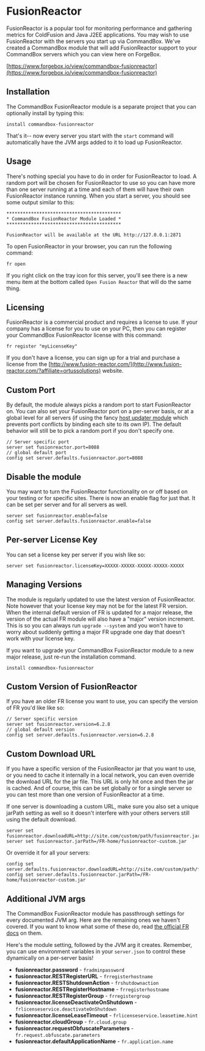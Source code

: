 # FusionReactor

FusionReactor is a popular tool for monitoring performance and gathering metrics for ColdFusion and Java J2EE applications. You may wish to use FusionReactor with the servers you start up via CommandBox. We've created a CommandBox module that will add FusionReactor support to your CommandBox servers which you can view here on ForgeBox.

[https://www.forgebox.io/view/commandbox-fusionreactor](https://www.forgebox.io/view/commandbox-fusionreactor)

## Installation

The CommandBox FusionReactor module is a separate project that you can optionally install by typing this:

```text
install commandbox-fusionreactor
```

That's it-- now every server you start with the `start` command will automatically have the JVM args added to it to load up FusionReactor.

## Usage

There's nothing special you have to do in order for FusionReactor to load. A random port will be chosen for FusionReactor to use so you can have more than one server running at a time and each of them will have their own FusionReactor instance running. When you start a server, you should see some output similar to this:

```text
******************************************
* CommandBox FusionReactor Module Loaded *
******************************************

FusionReactor will be available at the URL http://127.0.0.1:2871
```

To open FusionReactor in your browser, you can run the following command:

```text
fr open
```

If you right click on the tray icon for this server, you'll see there is a new menu item at the bottom called `Open Fusion Reactor` that will do the same thing.

## Licensing

FusionReactor is a commercial product and requires a license to use. If your company has a license for you to use on your PC, then you can register your CommandBox FusionReactor license with this command:

```text
fr register "myLicenseKey"
```

If you don't have a license, you can sign up for a trial and purchase a license from the [http://www.fusion-reactor.com/](http://www.fusion-reactor.com/?affiliate=ortussolutions) website.

## Custom Port

By default, the module always picks a random port to start FusionReactor on. You can also set your FusionReactor port on a per-server basis, or at a global level for all servers \(if using the fancy [host updater module](https://www.forgebox.io//view/commandbox-hostupdater) which prevents port conflicts by binding each site to its own IP\). The default behavior will still be to pick a random port if you don't specify one.

```text
// Server specific port
server set fusionreactor.port=8088
// global default port
config set server.defaults.fusionreactor.port=8088
```

## Disable the module

You may want to turn the FusionReactor functionality on or off based on your testing or for specific sites. There is now an enable flag for just that. It can be set per server and for all servers as well.

```text
server set fusionreactor.enable=false
config set server.defaults.fusionreactor.enable=false
```

## Per-server License Key

You can set a license key per server if you wish like so:

```text
server set fusionreactor.licenseKey=XXXXX-XXXXX-XXXXX-XXXXX-XXXXX
```

## Managing Versions

The module is regularly updated to use the latest version of FusionReactor. Note however that your license key may not be for the latest FR version. When the internal default version of FR is updated for a major release, the version of the actual FR module will also have a "major" version increment. This is so you can always run `upgrade --system` and you won't have to worry about suddenly getting a major FR upgrade one day that doesn't work with your license key.

If you want to upgrade your CommandBox FusionReactor module to a new major release, just re-run the installation command.

```text
install commandbox-fusionreactor
```

## Custom Version of FusionReactor

If you have an older FR license you want to use, you can specify the version of FR you'd like like so:

```text
// Server specific version
server set fusionreactor.version=6.2.8
// global default version
config set server.defaults.fusionreactor.version=6.2.8
```

## Custom Download URL

If you have a specific version of the FusionReactor jar that you want to use, or you need to cache it internally in a local network, you can even override the download URL for the jar file. This URL is only hit once and then the jar is cached. And of course, this can be set globally or for a single server so you can test more than one version of FusionReactor at a time.

If one server is downloading a custom URL, make sure you also set a unique jarPath setting as well so it doesn't interfere with your others servers still using the default download.

```text
server set fusionreactor.downloadURL=http://site.com/custom/path/fusionreactor.jar
server set fusionreactor.jarPath=/FR-home/fusionreactor-custom.jar
```

Or override it for all your servers:

```text
config set server.defaults.fusionreactor.downloadURL=http://site.com/custom/path/fusionreactor.jar
config set server.defaults.fusionreactor.jarPath=/FR-home/fusionreactor-custom.jar
```

## Additional JVM args

The CommandBox FusionReactor module has passthrough settings for every documented JVM arg. Here are the remaining ones we haven't covered. If you want to know what some of these do, read [the official FR docs](https://docs.fusion-reactor.com/display/FR70/System+Configuration+Keys) on them.

Here's the module setting, followed by the JVM arg it creates. Remember, you can use environment variables in your `server.json` to control these dynamically on a per-server basis!

* **fusionreactor.password** - `fradminpassword`
* **fusionreactor.RESTRegisterURL** - `frregisterhostname`
* **fusionreactor.RESTShutdownAction** - `frshutdownaction`
* **fusionreactor.RESTRegisterHostname** - `frregisterhostname`
* **fusionreactor.RESTRegisterGroup** - `frregistergroup`
* **fusionreactor.licenseDeactivateOnShutdown** - `frlicenseservice.deactivateOnShutdown`
* **fusionreactor.licenseLeaseTimeout** - `frlicenseservice.leasetime.hint`
* **fusionreactor.cloudGroup** - `fr.cloud.group`
* **fusionreactor.requestObfuscateParameters** - `fr.request.obfuscate.parameters`
* **fusionreactor.defaultApplicationName** - `fr.application.name`


